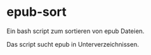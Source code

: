 # epub-sort

Ein bash script zum sortieren von epub Dateien.

Das script sucht epub in Unterverzeichnissen.